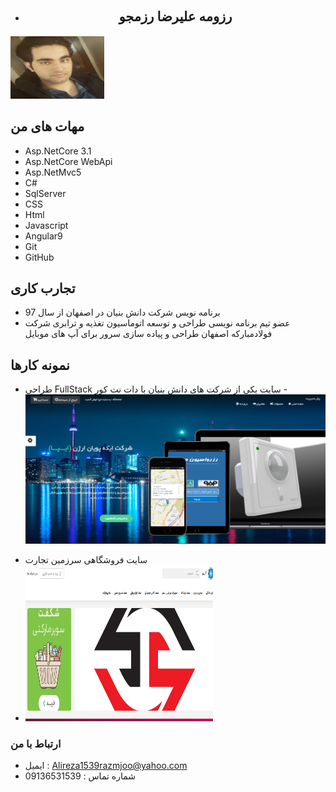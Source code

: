 
- <div style="text-align:center"><h2 dir="rtl" style="font-family:B Yekan">رزومه علیرضا رزمجو</h2></div>
<img src="WhatsApp%20Image%202020-08-07%20at%2010.31.33%20PM.jpeg" alt="Girl in a jacket" width="150" height="100">


## مهات های من
- Asp.NetCore 3.1
- Asp.NetCore WebApi
- Asp.NetMvc5
- C# 
- SqlServer
- CSS
- Html
- Javascript
- Angular9
- Git
- GitHub

## تجارب کاری
-   برنامه نویس شرکت دانش بنیان در اصفهان از سال 97
-   عضو تیم برنامه نویسی طراحی و توسعه اتوماسیون تغذیه و ترابری شرکت فولادمبارکه اصفهان
طراحی و پیاده سازی سرور برای آپ های موبایل

## نمونه کارها
+ طراحی FullStack  سایت یکی از شرکت های دانش بنیان با دات نت کور
-![Image](6.png)

- سایت فروشگاهی سرزمین تجارت
- <img src="7.png" alt="Girl in a jacket" style="width:300px;height:250px">

### ارتباط با من
-  ایمیل : Alireza1539razmjoo@yahoo.com
-  شماره تماس : 09136531539
